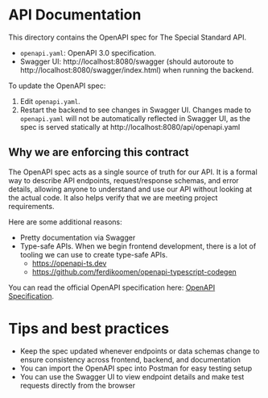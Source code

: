 # API Documentation

This directory contains the OpenAPI spec for The Special Standard API.

- `openapi.yaml`: OpenAPI 3.0 specification.
- Swagger UI: http://localhost:8080/swagger (should autoroute to http://localhost:8080/swagger/index.html) when running the backend.

To update the OpenAPI spec:
1. Edit `openapi.yaml`.
2. Restart the backend to see changes in Swagger UI. Changes made to `openapi.yaml` will not be automatically reflected in Swagger UI, as the spec is served statically at http://localhost:8080/api/openapi.yaml

## Why we are enforcing this contract
The OpenAPI spec acts as a single source of truth for our API. It is a formal way to describe API endpoints, request/response schemas, and error details, allowing anyone to understand and use our API without looking at the actual code. It also helps verify that we are meeting project requirements.

Here are some additional reasons:
- Pretty documentation via Swagger
- Type-safe APIs. When we begin frontend development, there is a lot of tooling we can use to create type-safe APIs. 
    - https://openapi-ts.dev
    - https://github.com/ferdikoomen/openapi-typescript-codegen

You can read the official OpenAPI specification here: [OpenAPI Specification](https://swagger.io/specification/). 
# Tips and best practices
- Keep the spec updated whenever endpoints or data schemas change to ensure consistency across frontend, backend, and documentation
- You can import the OpenAPI spec into Postman for easy testing setup
- You can use the Swagger UI to view endpoint details and make test requests directly from the browser
